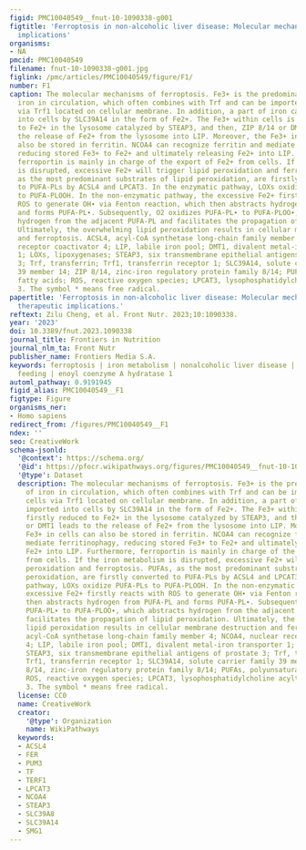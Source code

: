 ```yaml
---
figid: PMC10040549__fnut-10-1090338-g001
figtitle: 'Ferroptosis in non-alcoholic liver disease: Molecular mechanisms and therapeutic
  implications'
organisms:
- NA
pmcid: PMC10040549
filename: fnut-10-1090338-g001.jpg
figlink: /pmc/articles/PMC10040549/figure/F1/
number: F1
caption: The molecular mechanisms of ferroptosis. Fe3+ is the predominant form of
  iron in circulation, which often combines with Trf and can be imported into cells
  via Trf1 located on cellular membrane. In addition, a part of iron can be imported
  into cells by SLC39A14 in the form of Fe2+. The Fe3+ within cells is firstly reduced
  to Fe2+ in the lysosome catalyzed by STEAP3, and then, ZIP 8/14 or DMT1 leads to
  the release of Fe2+ from the lysosome into LIP. Moreover, the Fe3+ in cells can
  also be stored in ferritin. NCOA4 can recognize ferritin and mediate ferritinophagy,
  reducing stored Fe3+ to Fe2+ and ultimately releasing Fe2+ into LIP. Furthermore,
  ferroportin is mainly in charge of the export of Fe2+ from cells. If the iron metabolism
  is disrupted, excessive Fe2+ will trigger lipid peroxidation and ferroptosis. PUFAs,
  as the most predominant substrates of lipid peroxidation, are firstly converted
  to PUFA-PLs by ACSL4 and LPCAT3. In the enzymatic pathway, LOXs oxidize PUFA-PLs
  to PUFA-PLOOH. In the non-enzymatic pathway, the excessive Fe2+ firstly reacts with
  ROS to generate OH∙ via Fenton reaction, which then abstracts hydrogen from PUFA-PL
  and forms PUFA-PL∙. Subsequently, O2 oxidizes PUFA-PL∙ to PUFA-PLOO∙, which abstracts
  hydrogen from the adjacent PUFA-PL and facilitates the propagation of lipid peroxidation.
  Ultimately, the overwhelming lipid peroxidation results in cellular membrane destruction
  and ferroptosis. ACSL4, acyl-CoA synthetase long-chain family member 4; NCOA4, nuclear
  receptor coactivator 4; LIP, labile iron pool; DMT1, divalent metal-iron transporter
  1; LOXs, lipoxygenases; STEAP3, six transmembrane epithelial antigens of prostate
  3; Trf, transferrin; Trf1, transferrin receptor 1; SLC39A14, solute carrier family
  39 member 14; ZIP 8/14, zinc-iron regulatory protein family 8/14; PUFAs, polyunsaturated
  fatty acids; ROS, reactive oxygen species; LPCAT3, lysophosphatidylcholine acyltransferase
  3. The symbol * means free radical.
papertitle: 'Ferroptosis in non-alcoholic liver disease: Molecular mechanisms and
  therapeutic implications.'
reftext: Zilu Cheng, et al. Front Nutr. 2023;10:1090338.
year: '2023'
doi: 10.3389/fnut.2023.1090338
journal_title: Frontiers in Nutrition
journal_nlm_ta: Front Nutr
publisher_name: Frontiers Media S.A.
keywords: ferroptosis | iron metabolism | nonalcoholic liver disease | time-restricted
  feeding | enoyl coenzyme A hydratase 1
automl_pathway: 0.9191945
figid_alias: PMC10040549__F1
figtype: Figure
organisms_ner:
- Homo sapiens
redirect_from: /figures/PMC10040549__F1
ndex: ''
seo: CreativeWork
schema-jsonld:
  '@context': https://schema.org/
  '@id': https://pfocr.wikipathways.org/figures/PMC10040549__fnut-10-1090338-g001.html
  '@type': Dataset
  description: The molecular mechanisms of ferroptosis. Fe3+ is the predominant form
    of iron in circulation, which often combines with Trf and can be imported into
    cells via Trf1 located on cellular membrane. In addition, a part of iron can be
    imported into cells by SLC39A14 in the form of Fe2+. The Fe3+ within cells is
    firstly reduced to Fe2+ in the lysosome catalyzed by STEAP3, and then, ZIP 8/14
    or DMT1 leads to the release of Fe2+ from the lysosome into LIP. Moreover, the
    Fe3+ in cells can also be stored in ferritin. NCOA4 can recognize ferritin and
    mediate ferritinophagy, reducing stored Fe3+ to Fe2+ and ultimately releasing
    Fe2+ into LIP. Furthermore, ferroportin is mainly in charge of the export of Fe2+
    from cells. If the iron metabolism is disrupted, excessive Fe2+ will trigger lipid
    peroxidation and ferroptosis. PUFAs, as the most predominant substrates of lipid
    peroxidation, are firstly converted to PUFA-PLs by ACSL4 and LPCAT3. In the enzymatic
    pathway, LOXs oxidize PUFA-PLs to PUFA-PLOOH. In the non-enzymatic pathway, the
    excessive Fe2+ firstly reacts with ROS to generate OH∙ via Fenton reaction, which
    then abstracts hydrogen from PUFA-PL and forms PUFA-PL∙. Subsequently, O2 oxidizes
    PUFA-PL∙ to PUFA-PLOO∙, which abstracts hydrogen from the adjacent PUFA-PL and
    facilitates the propagation of lipid peroxidation. Ultimately, the overwhelming
    lipid peroxidation results in cellular membrane destruction and ferroptosis. ACSL4,
    acyl-CoA synthetase long-chain family member 4; NCOA4, nuclear receptor coactivator
    4; LIP, labile iron pool; DMT1, divalent metal-iron transporter 1; LOXs, lipoxygenases;
    STEAP3, six transmembrane epithelial antigens of prostate 3; Trf, transferrin;
    Trf1, transferrin receptor 1; SLC39A14, solute carrier family 39 member 14; ZIP
    8/14, zinc-iron regulatory protein family 8/14; PUFAs, polyunsaturated fatty acids;
    ROS, reactive oxygen species; LPCAT3, lysophosphatidylcholine acyltransferase
    3. The symbol * means free radical.
  license: CC0
  name: CreativeWork
  creator:
    '@type': Organization
    name: WikiPathways
  keywords:
  - ACSL4
  - FER
  - PUM3
  - TF
  - TERF1
  - LPCAT3
  - NCOA4
  - STEAP3
  - SLC39A8
  - SLC39A14
  - SMG1
---
```

